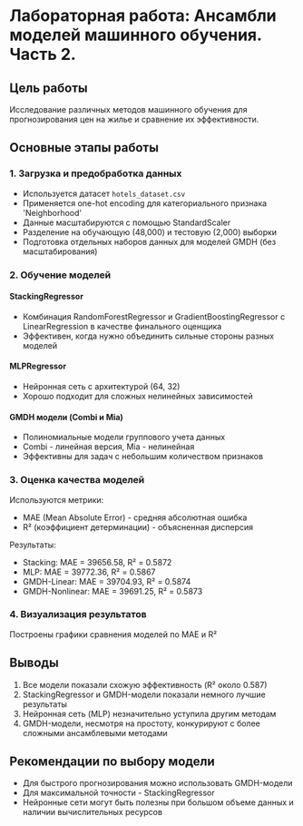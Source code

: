# Лабораторная работа: Ансамбли моделей машинного обучения. Часть 2.

## Цель работы
Исследование различных методов машинного обучения для прогнозирования цен на жилье и сравнение их эффективности.

## Основные этапы работы

### 1. Загрузка и предобработка данных
- Используется датасет `hotels_dataset.csv`
- Применяется one-hot encoding для категориального признака 'Neighborhood'
- Данные масштабируются с помощью StandardScaler
- Разделение на обучающую (48,000) и тестовую (2,000) выборки
- Подготовка отдельных наборов данных для моделей GMDH (без масштабирования)

### 2. Обучение моделей

#### StackingRegressor
- Комбинация RandomForestRegressor и GradientBoostingRegressor с LinearRegression в качестве финального оценщика
- Эффективен, когда нужно объединить сильные стороны разных моделей

#### MLPRegressor
- Нейронная сеть с архитектурой (64, 32)
- Хорошо подходит для сложных нелинейных зависимостей

#### GMDH модели (Combi и Mia)
- Полиномиальные модели группового учета данных
- Combi - линейная версия, Mia - нелинейная
- Эффективны для задач с небольшим количеством признаков

### 3. Оценка качества моделей
Используются метрики:
- MAE (Mean Absolute Error) - средняя абсолютная ошибка
- R² (коэффициент детерминации) - объясненная дисперсия

Результаты:
- Stacking: MAE = 39656.58, R² = 0.5872
- MLP: MAE = 39772.36, R² = 0.5867 
- GMDH-Linear: MAE = 39704.93, R² = 0.5874
- GMDH-Nonlinear: MAE = 39691.25, R² = 0.5873

### 4. Визуализация результатов
Построены графики сравнения моделей по MAE и R²

## Выводы
1. Все модели показали схожую эффективность (R² около 0.587)
2. StackingRegressor и GMDH-модели показали немного лучшие результаты
3. Нейронная сеть (MLP) незначительно уступила другим методам
4. GMDH-модели, несмотря на простоту, конкурируют с более сложными ансамблевыми методами

## Рекомендации по выбору модели
- Для быстрого прогнозирования можно использовать GMDH-модели
- Для максимальной точности - StackingRegressor
- Нейронные сети могут быть полезны при большом объеме данных и наличии вычислительных ресурсов
